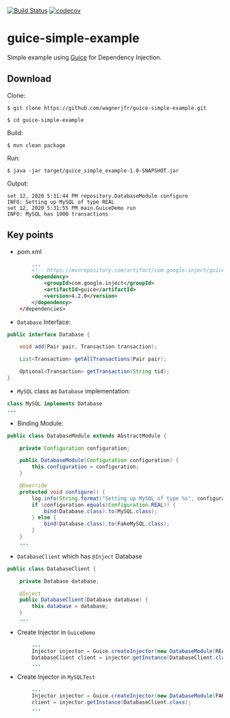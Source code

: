 [![Build Status](https://travis-ci.org/wagnerjfr/guice-simple-example.svg?branch=master)](https://travis-ci.org/wagnerjfr/guice-simple-example)
[![codecov](https://codecov.io/gh/wagnerjfr/guice-simple-example/branch/master/graph/badge.svg?token=D3IQCDGQHS)](https://codecov.io/gh/wagnerjfr/guice-simple-example)

# guice-simple-example
Simple example using [Guice](https://github.com/google/guice) for Dependency Injection.

## Download
Clone:
```
$ git clone https://github.com/wagnerjfr/guice-simple-example.git

$ cd guice-simple-example
```
Build:
```
$ mvn clean package
```
Run:
```
$ java -jar target/guice_simple_example-1.0-SNAPSHOT.jar
```
Output:
```
set 12, 2020 5:31:44 PM repository.DatabaseModule configure
INFO: Setting up MySQL of type REAL
set 12, 2020 5:31:55 PM main.GuiceDemo run
INFO: MySQL has 1000 transactions
```

## Key points
- pom.xml
```xml
        ...
        <!-- https://mvnrepository.com/artifact/com.google.inject/guice -->
        <dependency>
            <groupId>com.google.inject</groupId>
            <artifactId>guice</artifactId>
            <version>4.2.0</version>
        </dependency>
    </dependencies>
```
- `Database` Interface:
```java
public interface Database {

    void add(Pair pair, Transaction transaction);

    List<Transaction> getAllTransactions(Pair pair);

    Optional<Transaction> getTransaction(String tid);
}
```
- `MySQL` class as `Database` implementation:
```java
class MySQL implements Database
...
```
- Binding Module:
```java
public class DatabaseModule extends AbstractModule {

    private Configuration configuration;

    public DatabaseModule(Configuration configuration) {
        this.configuration = configuration;
    }

    @Override
    protected void configure() {
        log.info(String.format("Setting up MySQL of type %s", configuration));
        if (configuration.equals(Configuration.REAL)) {
            bind(Database.class).to(MySQL.class);
        } else {
            bind(Database.class).to(FakeMySQL.class);
        }
    }
    ...
```
- `DatabaseClient` which has `@Inject` Database
```java
public class DatabaseClient {

    private Database database;

    @Inject
    public DatabaseClient(Database database) {
        this.database = database;
    }
    ...
```
- Create Injector in `GuiceDemo`
```java
        ...
        Injector injector = Guice.createInjector(new DatabaseModule(REAL));
        DatabaseClient client = injector.getInstance(DatabaseClient.class);
        ...
```
- Create Injector in `MySQLTest`
```java
        ...
        Injector injector = Guice.createInjector(new DatabaseModule(FAKE));
        client = injector.getInstance(DatabaseClient.class);
        ...
```
